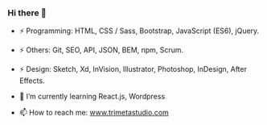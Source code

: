 ### Hi there 👋
<!--
**RibasCode/RibasCode** is a ✨ _special_ ✨ repository because its `README.md` (this file) appears on your GitHub profile.
- 🔭 I’m currently working on ...
- 👯 I’m looking to collaborate on ...
- 🤔 I’m looking for help with ...
- 💬 Ask me about ...
- 😄 Pronouns: ...
- ⚡ Fun fact: ...
-->
- ⚡ Programming: HTML, CSS / Sass, Bootstrap, JavaScript (ES6), jQuery.
- ⚡ Others: Git, SEO, API, JSON, BEM, npm, Scrum.
- ⚡ Design: Sketch, Xd, InVision, Illustrator, Photoshop, InDesign, After Effects.
- 🌱 I’m currently learning React.js, Wordpress

- 📫 How to reach me: www.trimetastudio.com
